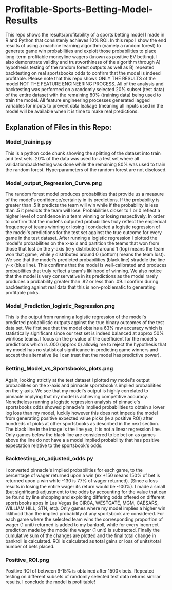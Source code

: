# Profitable-Sports-Betting-Model-Results
This repo shows the results/profitability of a sports betting model I made in R and Python that consistenly achieves 10% ROI. In this repo I show the end results of using a machine learning algorithm (namely a random forest) to generate game win probabilities and exploit those probabilities to place long-term profitable moneyline wagers (known as positive EV betting). I also demonstrate validity and trustworthiness of the algorithm through A) hypothesis testing of the random forest outputs as well as B) repeated backtesting on real sportsbooks odds to confirm that the model is indeed profitable. Please note that this repo shows ONLY THE RESULTS of the model NOT THE FEATURE ENGINEERING PROCESS. All of the analysis and backtesting was performed on a randomly selected 20% subset (test data) of the entire dataset with the remaining 80% (training data) being used to train the model. All feature engineering processes generated lagged variables for inputs to prevent data leakage (meaning all inputs used in the model will be available when it is time to make real predictions.  

## Explanation of Files in this Repo:

### Model_training.py
This is a python code chunk showing the splitting of the dataset into train and test sets. 20%  of the data was used for a test set where all validation/backtesting was done while the remaining 80% was used to train the random forest. Hyperparameters of the random forest are not disclosed. 


### Model_output_Regression_Curve.png
The random forest model produces probabilities that provide us a measure of the model's confidence/certainty in its predictions. If the probability is greater than .5 it predicts the team will win while if the probability is less than .5 it predicts the team will lose. Probabilities closer to 1 or 0 reflect a higher level of confidence in a team winning or losing respectively. In order to confirm that the model's outputed probabilities truly reflect the emperical frequency of teams winning or losing I conducted a logistic regression of the model's predictions for the test set against the true outcome for every game in the test dataset. After running a logistic regression I plotted the model's probabilities on the x-axis and partition the teams that won from those that lost on the y-axis (ie y distributed around 1 (top) means the team won that game, while y distributed around 0 (bottom) means the team lost). We see that the model's predicted probabilities (black line) straddle the line y=x (blue line). This confirms that the model is well-calibrated and produces probabilities that truly reflect a team's liklihood of winning. We also notice that the model is very conservative in its predictions as the model rarely produces a probability greater than .82 or less than .09. I confirm during backtesting against real data that this is non-problematic to generating profitable picks. 


### Model_Prediction_logistic_Regression.png
This is the output from running a logistic regression of the model's predicted probabilistic outputs against the true binary outcomes of the test data set. We first see that the model obtains a 63% raw accuracy which is statistically significant since our test set is indeed balanced at approx 50% win/lose teams. I focus on the p-value of the coefficient for the model's predictions which is .000 (approx 0) allowig me to reject the hypothesis that my model has no statistical significance in predicting game winners and accept the alternative (ie I can trust that the model has predictive power).  

### Betting_Model_vs_Sportsbooks_plots.png
Again, looking strictly at the test dataset I plotted my model's output probabilities on the x-axis and pinnacle sportsbook's implied probabilities on the y-axis. We see that my model's output is highly correlated to pinnacle implying that my model is achieving competitive accuracy. Nonetheless running a logistic regression analysis of pinnacle's sportsbooks odds showed pinnacle's implied probabilities to obtain a lower log loss than my model, luckily however this does not impede the model from generating positive expected value picks (ie a positive ROI) after hundreds of picks at other sportsbooks as described in the next section. The black line in the image is the line y=x, it is not a linear regression line. Only games below the black line are considered to be bet on as games above the line do not have a a model implied probability that has positive expectation relative to the sportsbook's odds. 

### Backtesting_on_adjusted_odds.py
I converted pinnacle's implied probabilities for each game, to the percentage of wager returned upon a win (ex +150 means 150% of bet is returned upon a win while -130 is 77% of wager returned). (Since a loss results in losing the entire wager its return would be -100%). I made a small (but significant) adjustment to the odds by accounting for the value that can be found by line shopping and exploiting differing odds offered on different sportsbooks apps in Las Vegas (ie CIRCA, WESTGATE, MGM, CAESARS, WILLIAM HILL, STN, etc). Only games where my model implies a higher win liklihood than the implied probability of any sportsbook are considered. For each game where the selected team wins the corresponding proportion of wager (1 unit) returned is added to my bankroll, while for every incorrect prediction made by the model the wager (1 unit) is subtracted. Finally the cumulative sum of the changes are plotted and the final total change in bankroll is calculated. ROI is calculated as total gains or loss of units/total number of bets placed. 

### Positive_ROI.png
Positive ROI of between 9-15% is obtained after 1500< bets. Repeated testing on different subsets of randomly selected test data returns similar results. I conclude the model is profiitable!
